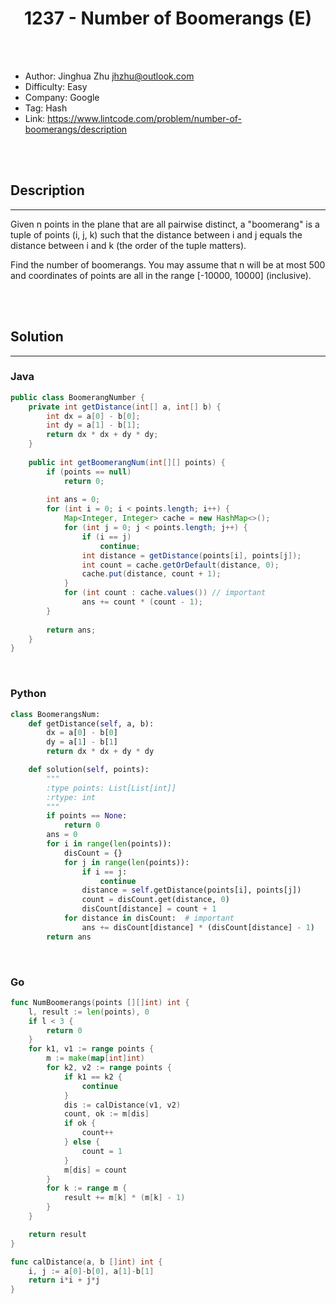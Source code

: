 # <center>1237 - Number of Boomerangs (E)</center> 



<br></br>

* Author: Jinghua Zhu <jhzhu@outlook.com>
* Difficulty: Easy
* Company: Google
* Tag: Hash
* Link: https://www.lintcode.com/problem/number-of-boomerangs/description

<br></br>



## Description
----
Given n points in the plane that are all pairwise distinct, a "boomerang" is a tuple of points (i, j, k) such that the distance between i and j equals the distance between i and k (the order of the tuple matters).

Find the number of boomerangs. You may assume that n will be at most 500 and coordinates of points are all in the range [-10000, 10000] (inclusive).

<br></br>



## Solution
----
### Java
```java
public class BoomerangNumber {
	private int getDistance(int[] a, int[] b) {
        int dx = a[0] - b[0];
        int dy = a[1] - b[1];
        return dx * dx + dy * dy;
    }
    
    public int getBoomerangNum(int[][] points) {
        if (points == null)
            return 0;
        
        int ans = 0;
        for (int i = 0; i < points.length; i++) {
            Map<Integer, Integer> cache = new HashMap<>();
            for (int j = 0; j < points.length; j++) {
                if (i == j)
                    continue;
                int distance = getDistance(points[i], points[j]);
                int count = cache.getOrDefault(distance, 0);
                cache.put(distance, count + 1);
            }
            for (int count : cache.values()) // important
                ans += count * (count - 1);
        }
        
        return ans;
    }
}
```

<br>


### Python
```python
class BoomerangsNum:
    def getDistance(self, a, b):
        dx = a[0] - b[0]
        dy = a[1] - b[1]
        return dx * dx + dy * dy

    def solution(self, points):
        """
        :type points: List[List[int]]
        :rtype: int
        """
        if points == None:
            return 0
        ans = 0
        for i in range(len(points)):
            disCount = {}
            for j in range(len(points)):
                if i == j:
                    continue
                distance = self.getDistance(points[i], points[j])
                count = disCount.get(distance, 0)
                disCount[distance] = count + 1
            for distance in disCount:  # important
                ans += disCount[distance] * (disCount[distance] - 1)
        return ans
```

<br>


### Go
```go
func NumBoomerangs(points [][]int) int {
	l, result := len(points), 0
	if l < 3 {
		return 0
	}
	for k1, v1 := range points {
		m := make(map[int]int)
		for k2, v2 := range points {
			if k1 == k2 {
				continue
			}
			dis := calDistance(v1, v2)
			count, ok := m[dis]
			if ok {
				count++
			} else {
				count = 1
			}
			m[dis] = count
		}
		for k := range m {
			result += m[k] * (m[k] - 1)
		}
	}

	return result
}

func calDistance(a, b []int) int {
	i, j := a[0]-b[0], a[1]-b[1]
	return i*i + j*j
}
```